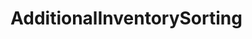 # AdditionalInventorySorting
<!--
TODO:
This is a .NET mod template for Tainted Grail: The Fall of Avalon mods.
- This template does not include any patch logic.
- Add your own plugin entry points and logic as needed.

## Getting Started

1. Add Harmony patches
2. Add config to PluginConfig.cs if needed
-->
